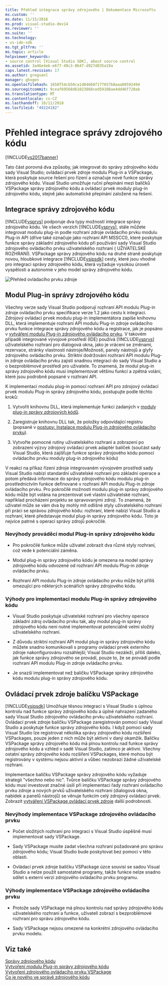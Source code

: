 ```yaml
---
title: Přehled integrace správy zdrojového | Dokumentace Microsoftu
ms.custom: ''
ms.date: 11/15/2016
ms.prod: visual-studio-dev14
ms.reviewer: ''
ms.suite: ''
ms.technology:
- vs-ide-sdk
ms.tgt_pltfrm: ''
ms.topic: article
helpviewer_keywords:
- source control [Visual Studio SDK], about source control
ms.assetid: 3a46e4eb-e677-49c3-8647-d927d035a19a
caps.latest.revision: 17
ms.author: gregvanl
manager: ghogen
ms.openlocfilehash: 1658f54cb50ca1d04668f177657b8aaa80592494
ms.sourcegitcommit: 9ceaf69568d61023868ced59108ae4dd46f720ab
ms.translationtype: MT
ms.contentlocale: cs-CZ
ms.lasthandoff: 10/12/2018
ms.locfileid: "49224182"
---
```

# <a name="source-control-integration-overview"></a>Přehled integrace správy zdrojového kódu
[!INCLUDE[vs2017banner](../../includes/vs2017banner.md)]

Tato část porovná dva způsoby, jak integrovat do správy zdrojového kódu sady Visual Studio; ovládací prvek zdroje modulu Plug-in a VSPackage, která poskytuje source řešení pro řízení a označuje nové funkce správy zdrojového kódu. Visual Studio umožňuje ruční přepínání mezi balíčků VSPackage správy zdrojového kódu a ovládací prvek moduly plug-in zdrojového kódu, stejně jako automatické přepínání založené na řešení.  
  
## <a name="source-control-integration"></a>Integrace správy zdrojového kódu  
 [!INCLUDE[vsprvs](../../includes/vsprvs-md.md)] podporuje dva typy možností integrace správy zdrojového kódu. Ve všech verzích [!INCLUDE[vsprvs](../../includes/vsprvs-md.md)], stále můžete integrovat modulu plug-in podle rozhraní zdroje ovládacího prvku modulu Plug-in API (dříve také označuje jako rozhraní API MSSCCI), které poskytuje funkce správy základní zdrojového kódu při používání sady Visual Studio zdrojového ovládacího prvku uživatelského rozhraní ( UŽIVATELSKÉ ROZHRANÍ). VSPackage správy zdrojového kódu na druhé straně poskytuje novou, hloubkové integrace [!INCLUDE[vsipsdk](../../includes/vsipsdk-md.md)] cesty, které jsou vhodné pro integraci správy zdrojového kódu, která vyžaduje vysokou úroveň vyspělosti a autonomie v jeho model správy zdrojového kódu.  
  
 ![Přehled ovládacího prvku zdroje](../../extensibility/internals/media/sourcectnrloverview.gif "SourceCtnrlOverview")  
  
## <a name="source-control-plug-in"></a>Modul Plug-in správy zdrojového kódu  
 Všechny verze sady Visual Studio podporují rozhraní API modulu Plug-in zdroje ovládacího prvku specifikace verze 1.2 jako cestu k integraci. Zdrojový ovládací prvek modulu plug-in implementátora zapíše knihovnu DLL, která implementuje rozhraní API modulu Plug-in zdroje ovládacího prvku funkce integrace správy zdrojového kódu a registrace, jak je popsáno v [vytváření modulu Plug-in zdrojového ovládacího prvku](../../extensibility/internals/creating-a-source-control-plug-in.md). V takovém případě integrované vývojové prostředí (IDE) používá [!INCLUDE[vsprvs](../../includes/vsprvs-md.md)] uživatelského rozhraní pro dialogová okna, jako je vrácení se změnami, rezervace, stránky vlastností nástroje/Možnosti, panely nástrojů a glyfy zdrojového ovládacího prvku. Striktní dodržování rozhraní API modulu Plug-in zdroje ovládacího prvku zajistí snadnou integraci do sady Visual Studio a o bezproblémové prostředí pro uživatele. To znamená, že modul plug-in správy zdrojového kódu musí implementovat většinu funkcí a zpětná volání, které jsou podrobně popsané v rozhraní API.  
  
 K implementaci modulu plug-in pomocí rozhraní API pro zdrojový ovládací prvek modulu Plug-in správy zdrojového kódu, postupujte podle těchto kroků:  
  
1.  Vytvořit knihovnu DLL, která implementuje funkcí zadaných v [moduly plug-in správy zdrojových kódů](../../extensibility/source-control-plug-ins.md).  
  
2.  Zaregistruje knihovnu DLL tak, že položky odpovídající registru (popsané v [postupy: Instalace modulu Plug-in zdrojového ovládacího prvku](../../extensibility/internals/how-to-install-a-source-control-plug-in.md)).  
  
3.  Vytvořte pomocné rutiny uživatelského rozhraní a zobrazení po zobrazení výzvy zdrojový ovládací prvek adaptér balíček (součást sady Visual Studio, která zajišťuje funkce správy zdrojového kódu pomocí ovládacího prvku moduly plug-in zdrojového kódu)  
  
 V reakci na příkaz řízení zdroje integrovaném vývojovém prostředí sady Visual Studio nabízí standardní uživatelské rozhraní pro základní operace a potom předává informace do správy zdrojového kódu modulu plug-in prostřednictvím funkce definované v rozhraní API modulu Plug-in zdroje ovládacího prvku. Pro pokročilé možnosti modulu plug-in správy zdrojového kódu může být volána na prezentovat své vlastní uživatelské rozhraní, například procházení projektu se spravovanými zdroji. To znamená, že uživatel může se vám dva by mohly mít odlišné styly uživatelského rozhraní při práci se správou zdrojového kódu: rozhraní, které nabízí Visual Studio a rozhraní, které představuje modul plug-in správy zdrojového kódu. Toto je nejvíce patrné s operací správy zdrojů pokročilé.  
  
### <a name="drawbacks-to-implementing-a-source-control-plug-in"></a>Nevýhody prováděcí modul Plug-in správy zdrojového kódu  
  
-   Pro pokročilé funkce může uživatel zobrazit dva různé styly rozhraní, což vede k potenciální záměna.  
  
-   Modul plug-in správy zdrojového kódu je omezena na model správy zdrojového kódu odvozené od rozhraní API modulu Plug-in zdroje ovládacího prvku.  
  
-   Rozhraní API modulu Plug-in zdroje ovládacího prvku může být příliš omezující pro některých scénářích správy zdrojového kódu.  
  
### <a name="advantages-to-implementing-a-source-control-plug-in"></a>Výhody pro implementaci modulu Plug-in správy zdrojového kódu  
  
-   Visual Studio poskytuje uživatelské rozhraní pro všechny operace základní zdroj ovládacího prvku tak, aby modul plug-in správy zdrojového kódu není nutné implementovat potenciálně velmi složitý uživatelského rozhraní.  
  
-   Z důvodu striktní rozhraní API modul plug-in správy zdrojového kódu můžete snadno komunikovali s programy ovládací prvek externího zdroje nakonfigurovánu rozsáhlejší; Visual Studio nezáleží, příliš daleko, jak funkce správy zdrojového se provádí, pouze to, že se provádí podle rozhraní API modulu Plug-in zdroje ovládacího prvku.  
  
-   Je snazší implementovat než balíčku VSPackage správy zdrojového kódu modulu plug-in správy zdrojového kódu.  
  
## <a name="source-control-vspackage"></a>Ovládací prvek zdroje balíčku VSPackage  
 [!INCLUDE[vsipsdk](../../includes/vsipsdk-md.md)] Umožňuje těsnou integraci s Visual Studio s úplnou kontrolu nad funkce správy zdrojového kódu a úplné nahrazení zadaného sady Visual Studio zdrojového ovládacího prvku uživatelského rozhraní. Ovládací prvek zdroje balíčku VSPackage zaregistrován pomocí sady Visual Studio a poskytuje funkce správy zdrojového kódu. I když pomocí sady Visual Studio lze registrovat několika správy zdrojového kódu rozšíření VSPackages, pouze jeden z nich může být aktivní v daný okamžik. Balíčku VSPackage správy zdrojového kódu má plnou kontrolu nad funkce správy zdrojového kódu a vzhled v sadě Visual Studio, zatímco je aktivní. Všechny ostatní správy zdrojového kódu rozšíření VSPackages, které mohou být registrovány v systému nejsou aktivní a vůbec nezobrazí žádné uživatelské rozhraní.  
  
 Implementace balíčku VSPackage správy zdrojového kódu vyžaduje strategii "všechno nebo nic". Tvůrce balíčku VSPackage správy zdrojového kódu musí investovat značné úsilí při implementaci řady rozhraní ovládacího prvku zdroje a nových prvků uživatelského rozhraní (dialogová okna, nabídek a panelů nástrojů) se věnuje funkcím celý zdrojový ovládací prvek. Zobrazit [vytváření VSPackage ovládací prvek zdroje](../../extensibility/internals/creating-a-source-control-vspackage.md) další podrobnosti.  
  
### <a name="drawbacks-to-implementing-a-source-control-vspackage"></a>Nevýhody implementace VSPackage zdrojového ovládacího prvku  
  
-   Počet složitých rozhraní pro integraci s Visual Studio úspěšně musí implementovat sady VSPackage.  
  
-   Sady VSPackage musíte zadat všechna rozhraní požadované pro správu zdrojového kódu; Visual Studio bude poskytovat bez pomoci v této oblasti.  
  
-   Ovládací prvek zdroje balíčku VSPackage úzce souvisí se sadou Visual Studio a nelze použít samostatné programy, takže funkce nelze snadno sdílet s externí verzi zdrojového ovládacího prvku programu.  
  
### <a name="advantages-to-implementing-a-source-control-vspackage"></a>Výhody implementace VSPackage zdrojového ovládacího prvku  
  
-   Protože sady VSPackage má plnou kontrolu nad správy zdrojového kódu uživatelského rozhraní a funkce, uživateli zobrazí s bezproblémové rozhraní pro správu zdrojového kódu.  
  
-   Sady VSPackage nejsou omezené na konkrétní zdrojového ovládacího prvku modelu.  
  
## <a name="see-also"></a>Viz také  
 [Správy zdrojového kódu](../../extensibility/internals/source-control.md)   
 [Vytvoření modulu Plug-in správy zdrojového kódu](../../extensibility/internals/creating-a-source-control-plug-in.md)   
 [Vytvoření zdrojového ovládacího prvku VSPackage](../../extensibility/internals/creating-a-source-control-vspackage.md)   
 [Co je nového ve správě zdrojového kódu](../../extensibility/internals/what-s-new-in-source-control.md)

